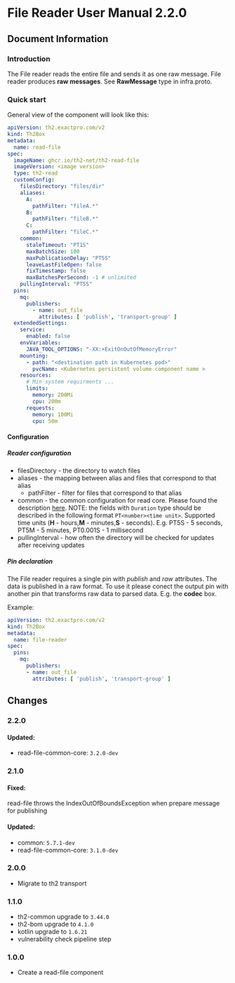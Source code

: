 # File Reader User Manual 2.2.0

## Document Information

### Introduction

The File reader reads the entire file and sends it as one raw message. File reader produces **raw messages**. See **RawMessage** type in infra.proto.

### Quick start

General view of the component will look like this:

```yaml
apiVersion: th2.exactpro.com/v2
kind: Th2Box
metadata:
  name: read-file
spec:
  imageName: ghcr.io/th2-net/th2-read-file
  imageVersion: <image version>
  type: th2-read
  customConfig:
    filesDirectory: "files/dir"
    aliases:
      A:
        pathFilter: "fileA.*"
      B:
        pathFilter: "fileB.*"
      C:
        pathFilter: "fileC.*"
    common:
      staleTimeout: "PT1S"
      maxBatchSize: 100
      maxPublicationDelay: "PT5S"
      leaveLastFileOpen: false
      fixTimestamp: false
      maxBatchesPerSecond: -1 # unlimited
    pullingInterval: "PT5S"
  pins:
    mq:
      publishers:
        - name: out_file
          attributes: [ 'publish', 'transport-group' ]
  extendedSettings:
    service:
      enabled: false
    envVariables:
      JAVA_TOOL_OPTIONS: "-XX:+ExitOnOutOfMemoryError"
    mounting:
      - path: "<destination path in Kubernetes pod>"
        pvcName: <Kubernetes persistent volume component name >
    resources:
      # Min system requirments ...
      limits:
        memory: 200Mi
        cpu: 200m
      requests:
        memory: 100Mi
        cpu: 50m
```

#### Configuration

##### Reader configuration

+ filesDirectory - the directory to watch files
+ aliases - the mapping between alias and files that correspond to that alias
    + pathFilter - filter for files that correspond to that alias
+ common - the common configuration for read core. Please found the description [here](https://github.com/th2-net/th2-read-file-common-core/blob/dev-version-2/README.md#configuration).
  NOTE: the fields with `Duration` type should be described in
  the following format `PT<number><time unit>`. Supported time units (**H** - hours,**M** - minutes,**S** - seconds). E.g. PT5S - 5 seconds, PT5M - 5 minutes, PT0.001S - 1 millisecond
+ pullingInterval - how often the directory will be checked for updates after receiving updates

##### Pin declaration

The File reader requires a single pin with _publish_ and _raw_ attributes. The data is published in a raw format. To use it please conect the output pin with another pin that transforms raw data to parsed data. E.g. the **codec** box.

Example:

```yaml
apiVersion: th2.exactpro.com/v2
kind: Th2Box
metadata:
  name: file-reader
spec:
  pins:
    mq:
      publishers:
      - name: out_file
        attributes: [ 'publish', 'transport-group' ]
```

## Changes

### 2.2.0

#### Updated:
* read-file-common-core: `3.2.0-dev`

### 2.1.0

#### Fixed:
read-file throws the IndexOutOfBoundsException when prepare message for publishing 

#### Updated:
* common: `5.7.1-dev`
* read-file-common-core: `3.1.0-dev`

### 2.0.0

+ Migrate to th2 transport

### 1.1.0
+ th2-common upgrade to `3.44.0`
+ th2-bom upgrade to `4.1.0`
+ kotlin upgrade to `1.6.21`
+ vulnerability check pipeline step

### 1.0.0

+ Create a read-file component
